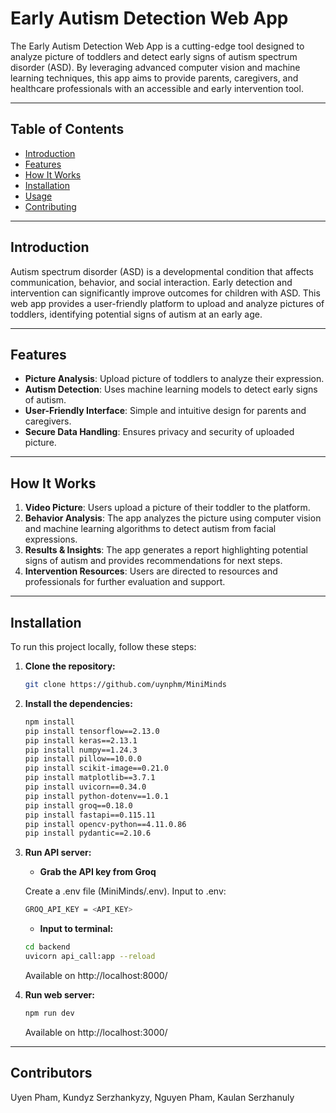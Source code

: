 # Early Autism Detection Web App

The Early Autism Detection Web App is a cutting-edge tool designed to analyze picture of toddlers and detect early signs of autism spectrum disorder (ASD). By leveraging advanced computer vision and machine learning techniques, this app aims to provide parents, caregivers, and healthcare professionals with an accessible and early intervention tool.

---

## Table of Contents
- [Introduction](#introduction)
- [Features](#features)
- [How It Works](#how-it-works)
- [Installation](#installation)
- [Usage](#usage)
- [Contributing](#contributing)

---

## Introduction
Autism spectrum disorder (ASD) is a developmental condition that affects communication, behavior, and social interaction. Early detection and intervention can significantly improve outcomes for children with ASD. This web app provides a user-friendly platform to upload and analyze pictures of toddlers, identifying potential signs of autism at an early age.

---

## Features
- **Picture Analysis**: Upload picture of toddlers to analyze their expression.
- **Autism Detection**: Uses machine learning models to detect early signs of autism.
- **User-Friendly Interface**: Simple and intuitive design for parents and caregivers.
- **Secure Data Handling**: Ensures privacy and security of uploaded picture.

---

## How It Works
1. **Video Picture**: Users upload a picture of their toddler to the platform.
2. **Behavior Analysis**: The app analyzes the picture using computer vision and machine learning algorithms to detect autism from facial expressions.
3. **Results & Insights**: The app generates a report highlighting potential signs of autism and provides recommendations for next steps.
4. **Intervention Resources**: Users are directed to resources and professionals for further evaluation and support.

---

## Installation
To run this project locally, follow these steps:

1. **Clone the repository:**
   ```bash
   git clone https://github.com/uynphm/MiniMinds
   ```

2. **Install the dependencies:**
   ```bash
   npm install
   pip install tensorflow==2.13.0
   pip install keras==2.13.1
   pip install numpy==1.24.3
   pip install pillow==10.0.0
   pip install scikit-image==0.21.0
   pip install matplotlib==3.7.1
   pip install uvicorn==0.34.0
   pip install python-dotenv==1.0.1
   pip install groq==0.18.0
   pip install fastapi==0.115.11
   pip install opencv-python==4.11.0.86
   pip install pydantic==2.10.6
   ```
3. **Run API server:**
   
   -  **Grab the API key from Groq**

   Create a .env file (MiniMinds/.env). Input to .env:
   ```bash
   GROQ_API_KEY = <API_KEY>
   ```

   -  **Input to terminal:**
   ```bash
   cd backend
   uvicorn api_call:app --reload
   ```

   Available on http://localhost:8000/
4. **Run web server:**
   ```bash
   npm run dev
   ```

   Available on http://localhost:3000/
---


## Contributors
Uyen Pham, Kundyz Serzhankyzy, Nguyen Pham, Kaulan Serzhanuly